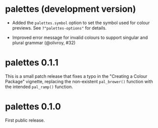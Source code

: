 # palettes (development version)

- Added the `palettes.symbol` option to set the symbol used for colour previews. See `?"palettes-options"` for details.

- Improved error message for invalid colours to support singular and plural grammar (@olivroy, #32)

# palettes 0.1.1

This is a small patch release that fixes a typo in the "Creating a Colour Package" vignette, replacing the non-existent `pal_brewer()` function with the intended `pal_ramp()` function.

# palettes 0.1.0

First public release.

